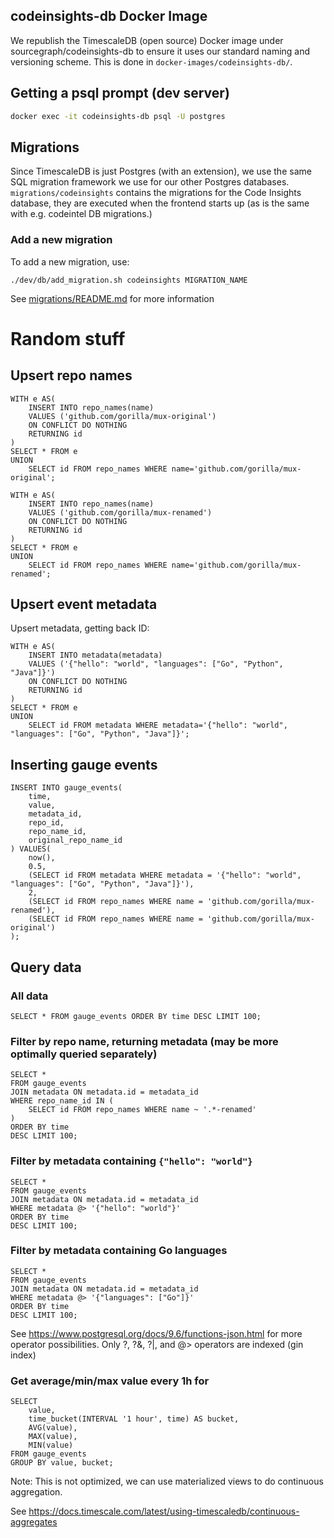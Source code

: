## codeinsights-db Docker Image

We republish the TimescaleDB (open source) Docker image under sourcegraph/codeinsights-db to ensure it uses our standard naming and versioning scheme. This is done in `docker-images/codeinsights-db/`.

## Getting a psql prompt (dev server)

```sh
docker exec -it codeinsights-db psql -U postgres
```

## Migrations

Since TimescaleDB is just Postgres (with an extension), we use the same SQL migration framework we use for our other Postgres databases. `migrations/codeinsights` contains the migrations for the Code Insights database, they are executed when the frontend starts up (as is the same with e.g. codeintel DB migrations.)

### Add a new migration

To add a new migration, use:

```
./dev/db/add_migration.sh codeinsights MIGRATION_NAME
```

See [migrations/README.md](migrations/README.md) for more information

# Random stuff

## Upsert repo names

```
WITH e AS(
    INSERT INTO repo_names(name)
    VALUES ('github.com/gorilla/mux-original')
    ON CONFLICT DO NOTHING
    RETURNING id
)
SELECT * FROM e
UNION
    SELECT id FROM repo_names WHERE name='github.com/gorilla/mux-original';

WITH e AS(
    INSERT INTO repo_names(name)
    VALUES ('github.com/gorilla/mux-renamed')
    ON CONFLICT DO NOTHING
    RETURNING id
)
SELECT * FROM e
UNION
    SELECT id FROM repo_names WHERE name='github.com/gorilla/mux-renamed';
```

## Upsert event metadata

Upsert metadata, getting back ID:

```
WITH e AS(
    INSERT INTO metadata(metadata)
    VALUES ('{"hello": "world", "languages": ["Go", "Python", "Java"]}')
    ON CONFLICT DO NOTHING
    RETURNING id
)
SELECT * FROM e
UNION
    SELECT id FROM metadata WHERE metadata='{"hello": "world", "languages": ["Go", "Python", "Java"]}';
```

## Inserting gauge events

```
INSERT INTO gauge_events(
    time,
    value,
    metadata_id,
    repo_id,
    repo_name_id,
    original_repo_name_id
) VALUES(
    now(),
    0.5,
    (SELECT id FROM metadata WHERE metadata = '{"hello": "world", "languages": ["Go", "Python", "Java"]}'),
    2,
    (SELECT id FROM repo_names WHERE name = 'github.com/gorilla/mux-renamed'),
    (SELECT id FROM repo_names WHERE name = 'github.com/gorilla/mux-original')
);
```

## Query data

### All data

```
SELECT * FROM gauge_events ORDER BY time DESC LIMIT 100;
```

### Filter by repo name, returning metadata (may be more optimally queried separately)

```
SELECT *
FROM gauge_events
JOIN metadata ON metadata.id = metadata_id
WHERE repo_name_id IN (
    SELECT id FROM repo_names WHERE name ~ '.*-renamed'
)
ORDER BY time
DESC LIMIT 100;
```

### Filter by metadata containing `{"hello": "world"}`

```
SELECT *
FROM gauge_events
JOIN metadata ON metadata.id = metadata_id
WHERE metadata @> '{"hello": "world"}'
ORDER BY time
DESC LIMIT 100;
```

### Filter by metadata containing Go languages

```
SELECT *
FROM gauge_events
JOIN metadata ON metadata.id = metadata_id
WHERE metadata @> '{"languages": ["Go"]}'
ORDER BY time
DESC LIMIT 100;
```

See https://www.postgresql.org/docs/9.6/functions-json.html for more operator possibilities. Only ?, ?&, ?|, and @> operators are indexed (gin index)

### Get average/min/max value every 1h for

```
SELECT
    value,
    time_bucket(INTERVAL '1 hour', time) AS bucket,
    AVG(value),
    MAX(value),
    MIN(value)
FROM gauge_events
GROUP BY value, bucket;
```

Note: This is not optimized, we can use materialized views to do continuous aggregation.

See https://docs.timescale.com/latest/using-timescaledb/continuous-aggregates
